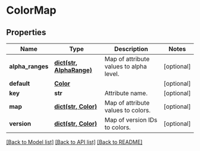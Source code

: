 # ColorMap

## Properties
Name | Type | Description | Notes
------------ | ------------- | ------------- | -------------
**alpha_ranges** | [**dict(str, AlphaRange)**](AlphaRange.md) | Map of attribute values to alpha level. | [optional] 
**default** | [**Color**](Color.md) |  | [optional] 
**key** | **str** | Attribute name. | [optional] 
**map** | [**dict(str, Color)**](Color.md) | Map of attribute values to colors. | [optional] 
**version** | [**dict(str, Color)**](Color.md) | Map of version IDs to colors. | [optional] 

[[Back to Model list]](../README.md#documentation-for-models) [[Back to API list]](../README.md#documentation-for-api-endpoints) [[Back to README]](../README.md)

